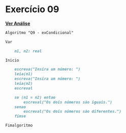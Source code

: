 # Exercício 09

[**Ver Análise**](Analise09.md)
```markdown
Algoritmo "Q9 - exCondicional"

Var

    n1, n2: real

Inicio

    escreva("Insira um número: ")
    leia(n1)
    escreva("Insira um número: ")
    leia(n2)
    escreval

    se (n1 = n2) entao
        escreval("Os dois números são iguais.")
    senao
        escreval("Os dois números são diferentes.")
    fimse

Fimalgoritmo
